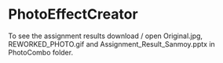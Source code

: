 # PhotoEffectCreator

To see the assignment results download / open Original.jpg, REWORKED_PHOTO.gif and Assignment_Result_Sanmoy.pptx in PhotoCombo folder.
